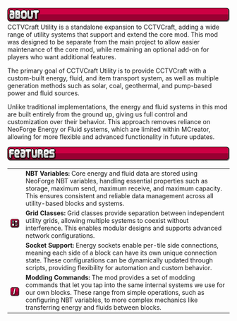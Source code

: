 [![About](https://raw.githubusercontent.com/northwesttrees-gaming/CCTVCraft5Utility/refs/heads/main/modpages/github/github_about.png)]()
CCTVCraft Utility is a standalone expansion to CCTVCraft, adding a wide range of utility systems that support and extend the core mod. This mod was designed to be separate from the main project to allow easier maintenance of the core mod, while remaining an optional add-on for players who want additional features.

The primary goal of CCTVCraft Utility is to provide CCTVCraft with a custom-built energy, fluid, and item transport system, as well as multiple generation methods such as solar, coal, geothermal, and pump-based power and fluid sources.

Unlike traditional implementations, the energy and fluid systems in this mod are built entirely from the ground up, giving us full control and customization over their behavior. This approach removes reliance on NeoForge Energy or Fluid systems, which are limited within MCreator, allowing for more flexible and advanced functionality in future updates.

[![Features](https://raw.githubusercontent.com/northwesttrees-gaming/CCTVCraft5Utility/refs/heads/main/modpages/github/github_features.png)]()

| | |
| --- | --- |
|  | **NBT Variables:** Core energy and fluid data are stored using NeoForge NBT variables, handling essential properties such as storage, maximum send, maximum receive, and maximum capacity. This ensures consistent and reliable data management across all utility-based blocks and systems. |
| [![Grid Classes](https://raw.githubusercontent.com/northwesttrees-gaming/CCTVCraft5Utility/refs/heads/main/modpages/github/github_icon_grid_class.png)]() | **Grid Classes:** Grid classes provide separation between independent utility grids, allowing multiple systems to coexist without interference. This enables modular designs and supports advanced network configurations. |
| | **Socket Support:** Energy sockets enable per-tile side connections, meaning each side of a block can have its own unique connection state. These configurations can be dynamically updated through scripts, providing flexibility for automation and custom behavior. |
| [![Commands](https://raw.githubusercontent.com/northwesttrees-gaming/CCTVCraft5Utility/refs/heads/main/modpages/github/github_icon_commands.png)]() | **Modding Commands:** The mod provides a set of modding commands that let you tap into the same internal systems we use for our own blocks. These range from simple operations, such as configuring NBT variables, to more complex mechanics like transferring energy and fluids between blocks. |
